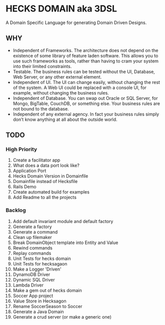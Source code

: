 # HECKS DOMAIN aka 3DSL
A Domain Specific Language for generating Domain Driven Designs.

## WHY
* Independent of Frameworks. The architecture does not depend on the existence of some library of feature laden software. This allows you to use such frameworks as tools, rather than having to cram your system into their limited constraints.
* Testable. The business rules can be tested without the UI, Database, Web Server, or any other external element.
* Independent of UI. The UI can change easily, without changing the rest of the system. A Web UI could be replaced with a console UI, for example, without changing the business rules.
* Independent of Database. You can swap out Oracle or SQL Server, for Mongo, BigTable, CouchDB, or something else. Your business rules are not bound to the database.
* Independent of any external agency. In fact your business rules simply don’t know anything at all about the outside world.

## TODO

### High Priority
1. Create a facilitator app
1. What does a data port look like?
1. Application Port
1. Hecks Domain Version in Domainfile
1. Domainfile instead of Hecksfile
1. Rails Demo
1. Create automated build for examples
1. Add Readme to all the projects

### Backlog
1. Add default invariant module and default factory
1. Generate a factory
1. Generate a command
1. Clean up filemaker
1. Break DomainObject template into Entity and Value
1. Rewind commands
1. Replay commands
1. Unit Tests for hecks domain
1. Unit Tests for hecksagaon
1. Make a Logger 'Driven'
1. DynamoDB Driver
1. Dynamic SQL Driver
1. Lambda Driver
1. Make a gem out of hecks domain
1. Soccer App project
1. Value Store in Hecksagon
1. Rename SoccerSeason to Soccer
1. Generate a Java Domain
1. Generate a crud server (or make a generic one)